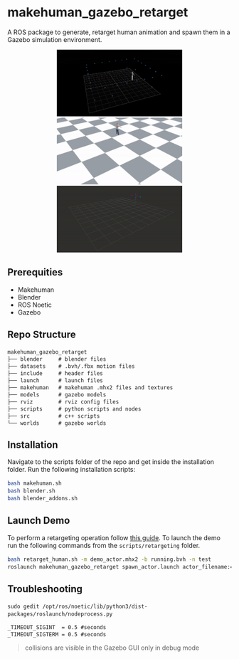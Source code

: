 # makehuman_gazebo_retarget

A ROS package to generate, retarget human animation and spawn them in a Gazebo simulation environment. 

<!-- <div align="center">
    <img src=".github/media/motive.jpg" height = 200>
    <img src=".github/media/collisions1.jpg" height = 200>
</div> -->

<div align="center">
    <img src=".github/media/motive.gif" height = 150>
    <img src=".github/media/gazebo.gif" height = 150>
    <img src=".github/media/rviz.gif" height = 150>
</div>



## Prerequities
- Makehuman
- Blender
- ROS Noetic
- Gazebo

## Repo Structure
```
makehuman_gazebo_retarget
├── blender     # blender files
├── datasets    # .bvh/.fbx motion files 
├── include     # header files
├── launch      # launch files
├── makehuman   # makehuman .mhx2 files and textures
├── models      # gazebo models
├── rviz        # rviz config files
├── scripts     # python scripts and nodes
├── src         # c++ scripts
└── worlds      # gazebo worlds
```

## Installation
Navigate to the scripts folder of the repo and get inside the installation folder. Run the following installation scripts:
```bash
bash makehuman.sh
bash blender.sh
bash blender_addons.sh
```

## Launch Demo
To perform a retargeting operation follow [this guide](.github/docs/retargeting_pipeline.md). To launch the demo run the following commands from the `scripts/retargeting` folder. 
```bash
bash retarget_human.sh -m demo_actor.mhx2 -b running.bvh -n test
roslaunch makehuman_gazebo_retarget spawn_actor.launch actor_filename:=test gazebo_debug_mode:=true
```

## Troubleshooting

`sudo gedit /opt/ros/noetic/lib/python3/dist-packages/roslaunch/nodeprocess.py`
```
_TIMEOUT_SIGINT  = 0.5 #seconds
_TIMEOUT_SIGTERM = 0.5 #seconds
```

> collisions are visible in the Gazebo GUI only in debug mode
